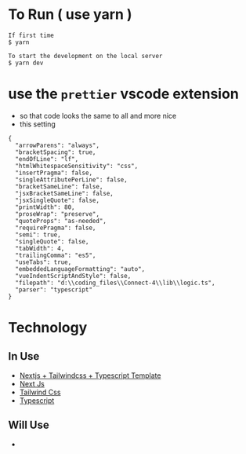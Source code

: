 # To Run ( use yarn )

<!-- `npm run dev` -->

```
If first time
$ yarn

To start the development on the local server
$ yarn dev
```

# use the `prettier` vscode extension

- so that code looks the same to all and more nice
- this setting

```
{
  "arrowParens": "always",
  "bracketSpacing": true,
  "endOfLine": "lf",
  "htmlWhitespaceSensitivity": "css",
  "insertPragma": false,
  "singleAttributePerLine": false,
  "bracketSameLine": false,
  "jsxBracketSameLine": false,
  "jsxSingleQuote": false,
  "printWidth": 80,
  "proseWrap": "preserve",
  "quoteProps": "as-needed",
  "requirePragma": false,
  "semi": true,
  "singleQuote": false,
  "tabWidth": 4,
  "trailingComma": "es5",
  "useTabs": true,
  "embeddedLanguageFormatting": "auto",
  "vueIndentScriptAndStyle": false,
  "filepath": "d:\\coding_files\\Connect-4\\lib\\logic.ts",
  "parser": "typescript"
}
```

# Technology

## In Use

-   [Nextjs + Tailwindcss + Typescript Template](https://github.com/withrvr/boilerplate-nextjs)
-   [Next Js](http://reactjs.org/)
-   [Tailwind Css](https://tailwindcss.com/)
-   [Typescript](https://www.typescriptlang.org/)

## Will Use

-

